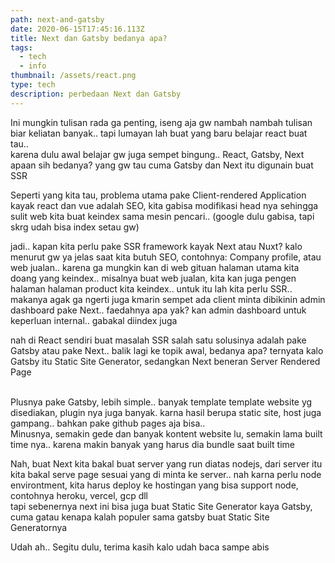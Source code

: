 ```yaml
---
path: next-and-gatsby
date: 2020-06-15T17:45:16.113Z
title: Next dan Gatsby bedanya apa?
tags:
  - tech
  - info
thumbnail: /assets/react.png
type: tech
description: perbedaan Next dan Gatsby
---
```

Ini mungkin tulisan rada ga penting, iseng aja gw nambah nambah tulisan biar keliatan banyak.. tapi lumayan lah buat yang baru belajar react buat tau..\
karena dulu awal belajar gw juga sempet bingung.. React, Gatsby, Next apaan sih bedanya? yang gw tau cuma Gatsby dan Next itu digunain buat SSR

Seperti yang kita tau, problema utama pake Client-rendered Application kayak react dan vue adalah SEO, kita gabisa modifikasi head nya sehingga sulit web kita buat keindex sama mesin pencari.. (google  dulu gabisa, tapi skrg udah bisa index setau gw)

jadi.. kapan kita perlu pake SSR framework kayak  Next atau Nuxt? kalo menurut gw ya jelas saat kita butuh SEO, contohnya: Company profile, atau web jualan.. karena ga mungkin kan di web gituan halaman utama kita doang yang keindex.. misalnya buat web jualan, kita kan juga pengen halaman halaman product kita keindex.. untuk itu lah kita perlu SSR.. makanya agak ga ngerti juga kmarin sempet ada client minta dibikinin admin dashboard pake Next.. faedahnya apa yak? kan admin dashboard untuk keperluan internal.. gabakal diindex juga

nah di React sendiri buat masalah SSR salah satu solusinya adalah pake Gatsby atau pake Next.. balik lagi ke topik awal, bedanya apa? ternyata kalo Gatsby itu Static Site Generator, sedangkan Next beneran Server Rendered Page

\
Plusnya pake Gatsby, lebih simple.. banyak template template website yg disediakan, plugin nya juga banyak. karna hasil berupa static site, host juga gampang.. bahkan pake github pages aja bisa..\
Minusnya, semakin gede dan banyak kontent website lu, semakin lama built time nya.. karena makin banyak yang harus dia bundle saat built time

Nah, buat Next kita bakal buat server yang run diatas nodejs, dari server itu kita bakal serve page sesuai yang di minta ke server.. nah karna perlu node environtment, kita harus deploy ke hostingan yang bisa support node, contohnya heroku, vercel, gcp dll\
tapi sebenernya next ini bisa juga buat Static Site Generator kaya Gatsby, cuma gatau kenapa kalah populer sama gatsby buat Static Site Generatornya

Udah ah.. Segitu dulu, terima kasih kalo udah baca sampe abis
